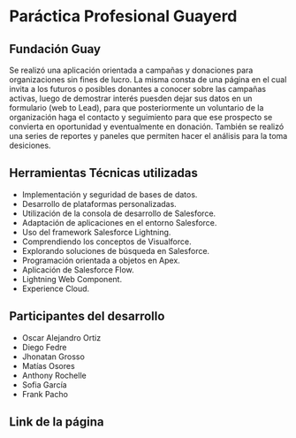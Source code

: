 # Paráctica Profesional Guayerd
## Fundación Guay

  Se realizó una aplicación orientada a campañas y donaciones para organizaciones sin fines de lucro.
La misma consta de una página en el cual invita a los futuros o posibles donantes a conocer sobre las campañas activas, luego de demostrar interés puesden dejar sus datos en un formulario (web to Lead), para que posteriormente un voluntario de la organización haga el contacto y seguimiento para que ese prospecto se convierta en oportunidad y eventualmente en donación. 
  También se realizó una series de reportes y paneles que permiten hacer el análisis para la toma desiciones.

## Herramientas Técnicas utilizadas

- Implementación y seguridad de bases de datos.
- Desarrollo de plataformas personalizadas.
- Utilización de la consola de desarrollo de Salesforce.
- Adaptación de aplicaciones en el entorno Salesforce.
- Uso del framework Salesforce Lightning.
- Comprendiendo los conceptos de Visualforce.
- Explorando soluciones de búsqueda en Salesforce.
- Programación orientada a objetos en Apex.
- Aplicación de Salesforce Flow.
- Lightning Web Component.
- Experience Cloud.

## Participantes del desarrollo

- Oscar Alejandro Ortiz
- Diego Fedre
- Jhonatan Grosso
- Matías Osores
- Anthony Rochelle
- Sofia García
- Frank Pacho

## Link de la página


